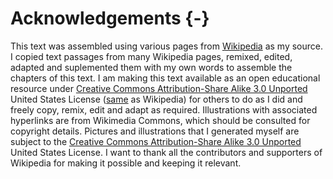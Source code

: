 # Acknowledgements {-}

This text was assembled using various pages from [Wikipedia](https://www.wikipedia.org) as my source. I copied text passages from many Wikipedia pages, remixed, edited, adapted and suplemented them with my own words to assemble the chapters of this text. I am making this text available as an open educational resource under [Creative Commons Attribution-Share Alike 3.0 Unported](https://creativecommons.org/licenses/by-sa/3.0/deed.en) United States License ([same](https://en.wikipedia.org/wiki/Wikipedia:Text_of_Creative_Commons_Attribution-ShareAlike_3.0_Unported_License) as Wikipedia) for others to do as I did and freely copy, remix, edit and adapt as required. Illustrations with associated hyperlinks are from Wikimedia Commons, which should be consulted for copyright details. Pictures and illustrations that I generated myself are subject to the [Creative Commons Attribution-Share Alike 3.0 Unported](https://creativecommons.org/licenses/by-sa/3.0/deed.en) United States License. I want to thank all the contributors and supporters of Wikipedia for making it possible and keeping it relevant.
